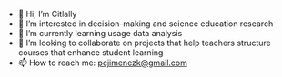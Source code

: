 - 👋 Hi, I’m Citlally
- 👀 I’m interested in decision-making and science education research
- 🌱 I’m currently learning usage data analysis
- 💞️ I’m looking to collaborate on projects that help teachers structure courses that enhance student learning
- 📫 How to reach me: pcjimenezk@gmail.com

<!---
pcjimenezk/pcjimenezk is a ✨ special ✨ repository because its `README.md` (this file) appears on your GitHub profile.
You can click the Preview link to take a look at your changes.
--->
